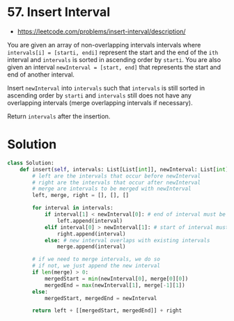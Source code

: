 # 57. Insert Interval

- https://leetcode.com/problems/insert-interval/description/

You are given an array of non-overlapping intervals intervals where `intervals[i] = [starti, endi]` represent the start and the end of the `ith` interval and `intervals` is sorted in ascending order by `starti`. You are also given an interval `newInterval = [start, end]` that represents the start and end of another interval.

Insert `newInterval` into `intervals` such that `intervals` is still sorted in ascending order by `starti` and `intervals` still does not have any overlapping intervals (merge overlapping intervals if necessary).

Return `intervals` after the insertion.

# Solution

```python
class Solution:
    def insert(self, intervals: List[List[int]], newInterval: List[int]) -> List[List[int]]:
        # left are the intervals that occur before newInterval
        # right are the intervals that occur after newInterval
        # merge are intervals to be merged with newInterval
        left, merge, right = [], [], []

        for interval in intervals:
            if interval[1] < newInterval[0]: # end of interval must be less that start of new interval
                left.append(interval)
            elif interval[0] > newInterval[1]: # start of interval must be more than end of new interval
                right.append(interval)
            else: # new interval overlaps with existing intervals
                merge.append(interval)

        # if we need to merge intervals, we do so
        # if not, we just append the new interval
        if len(merge) > 0:
            mergedStart = min(newInterval[0], merge[0][0])
            mergedEnd = max(newInterval[1], merge[-1][1])
        else:
            mergedStart, mergedEnd = newInterval

        return left + [[mergedStart, mergedEnd]] + right
```
